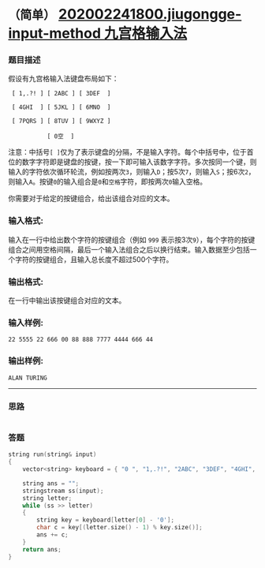 # `（简单）` [202002241800.jiugongge-input-method 九宫格输入法](https://www.cnblogs.com/xyqxyq/p/10451433.html)

### 题目描述
假设有九宫格输入法键盘布局如下：

```
 [ 1,.?! ] [ 2ABC ] [ 3DEF  ]

 [ 4GHI  ] [ 5JKL ] [ 6MNO  ]

 [ 7PQRS ] [ 8TUV ] [ 9WXYZ ]

           [ 0空  ]
```

注意：中括号`[ ]`仅为了表示键盘的分隔，不是输入字符。每个中括号中，位于首位的数字字符即是键盘的按键，按一下即可输入该数字字符。多次按同一个键，则输入的字符依次循环轮流，例如按两次`3`，则输入`D`；按5次`7`，则输入`S`；按6次`2`，则输入`A`。按键`0`的输入组合是`0`和`空格`字符，即按两次`0`输入空格。

你需要对于给定的按键组合，给出该组合对应的文本。

### 输入格式:

输入在一行中给出数个字符的按键组合（例如 `999` 表示按3次`9`），每个字符的按键组合之间用空格间隔，最后一个输入法组合之后以换行结束。输入数据至少包括一个字符的按键组合，且输入总长度不超过500个字符。

### 输出格式:

在一行中输出该按键组合对应的文本。

### 输入样例:

```
22 5555 22 666 00 88 888 7777 4444 666 44
```

### 输出样例:

```
ALAN TURING
```



---
### 思路
```

```



### 答题
``` C++
string run(string& input)
{
	vector<string> keyboard = { "0 ", "1,.?!", "2ABC", "3DEF", "4GHI", "5JKL", "6MNO", "7PQRS", "8TUV", "9WXYZ" };

	string ans = "";
	stringstream ss(input);
	string letter;
	while (ss >> letter)
	{
		string key = keyboard[letter[0] - '0'];
		char c = key[(letter.size() - 1) % key.size()];
		ans += c;
	}
	return ans;
}
```





